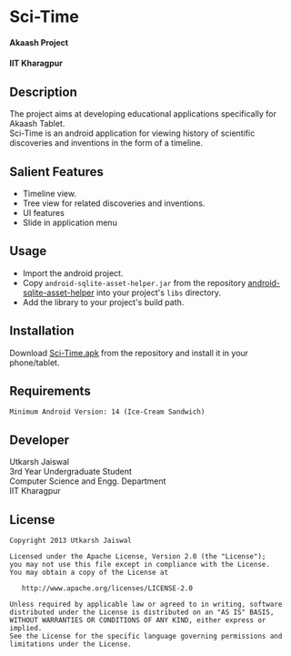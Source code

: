 Sci-Time
=======
#### Akaash Project
#### IIT Kharagpur

Description
-----------
The project aims at developing educational applications specifically for Akaash Tablet.  
Sci-Time is an android application for viewing history of scientific discoveries and inventions in the form of a timeline.  

Salient Features
----------------
* Timeline view.
* Tree view for related discoveries and inventions.
*  UI features
 * Slide in application menu

Usage
-----
* Import the android project.
* Copy `android-sqlite-asset-helper.jar` from the repository [android-sqlite-asset-helper](https://github.com/jgilfelt/android-sqlite-asset-helper) into your project's `libs` directory.
* Add the library to your project's build path.

Installation
------------
Download [Sci-Time.apk](https://github.com/ujaiswaliit/Sci-Time/blob/master/bin/Sci-Time.apk?raw=true) from the repository and install it in your phone/tablet.  

Requirements  
------------
    Minimum Android Version: 14 (Ice-Cream Sandwich)  

Developer
-----------
Utkarsh Jaiswal  
3rd Year Undergraduate Student  
Computer Science and Engg. Department  
IIT Kharagpur

License
----------
    Copyright 2013 Utkarsh Jaiswal

    Licensed under the Apache License, Version 2.0 (the "License");
    you may not use this file except in compliance with the License.
    You may obtain a copy of the License at

       http://www.apache.org/licenses/LICENSE-2.0

    Unless required by applicable law or agreed to in writing, software
    distributed under the License is distributed on an "AS IS" BASIS,
    WITHOUT WARRANTIES OR CONDITIONS OF ANY KIND, either express or implied.
    See the License for the specific language governing permissions and
    limitations under the License.